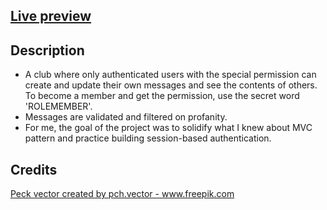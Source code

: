 ## [Live preview](https://gentle-cove-44568.herokuapp.com/)

## Description
- A club where only authenticated users with the special permission can create and update their own messages and see the contents of others. To become a member and get the permission, use the secret word 'ROLEMEMBER'.
- Messages are validated and filtered on profanity.
- For me, the goal of the project was to solidify what I knew about MVC pattern and practice building session-based authentication.

## Credits

<a href='https://www.freepik.com/vectors/peck'>Peck vector created by pch.vector - www.freepik.com</a>

